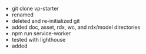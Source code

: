 - git clone vp-starter
- renamed
- deleted and re-initialized git
- added doc, asset, rdx, wc, and rdx/model directories
- npm run service-worker
- tested with lighthouse
- added <title> per lighthouse
- added first 5 documents in the doc folder

